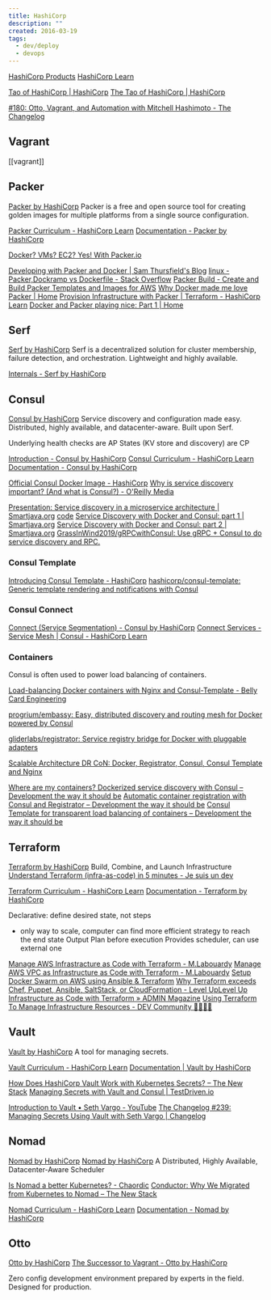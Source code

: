 ```yaml
---
title: HashiCorp
description: ""
created: 2016-03-19
tags:
  - dev/deploy
  - devops
---
```


[HashiCorp Products](https://www.hashicorp.com/#overview)
[HashiCorp Learn](https://learn.hashicorp.com/)

[Tao of HashiCorp | HashiCorp](https://www.hashicorp.com/tao-of-hashicorp/)
[The Tao of HashiCorp | HashiCorp](https://www.hashicorp.com/blog/the-tao-of-hashicorp/)

[#180: Otto, Vagrant, and Automation with Mitchell Hashimoto - The Changelog](https://changelog.com/180/)

## Vagrant

[[vagrant]]

## Packer

[Packer by HashiCorp](https://www.packer.io/)
Packer is a free and open source tool for creating golden images for multiple platforms from a single source configuration.

[Packer Curriculum - HashiCorp Learn](https://learn.hashicorp.com/packer)
[Documentation - Packer by HashiCorp](https://packer.io/docs/index.html)

[Docker? VMs? EC2? Yes! With Packer.io](http://www.kevinclarke.info/slides/c4l15/#/)

[Developing with Packer and Docker | Sam Thursfield's Blog](https://samthursfield.wordpress.com/2014/10/20/developing-with-packer-and-docker/)
[linux - Packer,Dockramp vs Dockerfile - Stack Overflow](http://stackoverflow.com/questions/31778106/packer-dockramp-vs-dockerfile)
[Packer Build - Create and Build Packer Templates and Images for AWS](https://www.middlewareinventory.com/blog/build-packer-aws-image-example/)
[Why Docker made me love Packer | Home](http://datafundamentals.com/content/why-docker-made-me-love-packer)
[Provision Infrastructure with Packer | Terraform - HashiCorp Learn](https://learn.hashicorp.com/tutorials/terraform/packer?in=terraform/provision)
[Docker and Packer playing nice: Part 1 | Home](http://datafundamentals.com/content/docker-and-packer-playing-nice-part-1)

## Serf

[Serf by HashiCorp](https://www.serfdom.io/)
Serf is a decentralized solution for cluster membership, failure detection, and orchestration. Lightweight and highly available.

[Internals - Serf by HashiCorp](https://www.serfdom.io/docs/internals/index.html)

## Consul

[Consul by HashiCorp](https://www.consul.io/)
Service discovery and configuration made easy. Distributed, highly available, and datacenter-aware. Built upon Serf.

Underlying health checks are AP
States (KV store and discovery) are CP

[Introduction - Consul by HashiCorp](https://www.consul.io/intro/)
[Consul Curriculum - HashiCorp Learn](https://learn.hashicorp.com/consul)
[Documentation - Consul by HashiCorp](https://www.consul.io/docs/index.html)

[Official Consul Docker Image - HashiCorp](https://www.hashicorp.com/blog/official-consul-docker-image.html)
[Why is service discovery important? (And what is Consul?) - O'Reilly Media](https://www.oreilly.com/learning/why-is-service-discovery-important-and-what-is-consul)

[Presentation: Service discovery in a microservice architecture | Smartjava.org](http://www.smartjava.org/content/presentation-service-discovery-microservice-architecture) [code](https://github.com/josdirksen/next-build-consul)
[Service Discovery with Docker and Consul: part 1 | Smartjava.org](http://www.smartjava.org/content/service-discovery-docker-and-consul-part-1)
[Service Discovery with Docker and Consul: part 2 | Smartjava.org](http://www.smartjava.org/content/service-discovery-docker-and-consul-part-2)
[GrassInWind2019/gRPCwithConsul: Use gRPC + Consul to do service discovery and RPC.](https://github.com/GrassInWind2019/gRPCwithConsul)

### Consul Template

[Introducing Consul Template - HashiCorp](https://www.hashicorp.com/blog/introducing-consul-template.html)
[hashicorp/consul-template: Generic template rendering and notifications with Consul](https://github.com/hashicorp/consul-template)

### Consul Connect

[Connect (Service Segmentation) - Consul by HashiCorp](https://www.consul.io/docs/connect/index.html)
[Connect Services - Service Mesh | Consul - HashiCorp Learn](https://learn.hashicorp.com/consul/getting-started/connect)

### Containers

Consul is often used to power load balancing of containers.

[Load-balancing Docker containers with Nginx and Consul-Template - Belly Card Engineering](https://tech.bellycard.com/blog/load-balancing-docker-containers-with-nginx-and-consul-template/)

[progrium/embassy: Easy, distributed discovery and routing mesh for Docker powered by Consul](https://github.com/progrium/embassy)

[gliderlabs/registrator: Service registry bridge for Docker with pluggable adapters](https://github.com/gliderlabs/registrator)

[Scalable Architecture DR CoN: Docker, Registrator, Consul, Consul Template and Nginx](http://www.maori.geek.nz/scalable_architecture_dr_con_docker_registrator_consul_nginx/)

[Where are my containers? Dockerized service discovery with Consul – Development the way it should be](https://jlordiales.me/2015/01/23/docker-consul/)
[Automatic container registration with Consul and Registrator – Development the way it should be](https://jlordiales.me/2015/02/03/registrator/)
[Consul Template for transparent load balancing of containers – Development the way it should be](https://jlordiales.me/2015/04/01/consul-template/)

## Terraform

[Terraform by HashiCorp](https://www.terraform.io/)
Build, Combine, and Launch Infrastructure
[Understand Terraform (infra-as-code) in 5 minutes - Je suis un dev](https://www.jesuisundev.com/en/understand-terraform-infra-as-code-in-5-minutes/)

[Terraform Curriculum - HashiCorp Learn](https://learn.hashicorp.com/terraform)
[Documentation - Terraform by HashiCorp](https://www.terraform.io/docs/index.html)

Declarative: define desired state, not steps

- only way to scale, computer can find more efficient strategy to reach the end state
  Output Plan before execution
  Provides scheduler, can use external one

[Manage AWS Infrastracture as Code with Terraform - M.Labouardy](http://www.blog.labouardy.com/manage-aws-infrastracture-as-code-with-terraform/)
[Manage AWS VPC as Infrastructure as Code with Terraform - M.Labouardy](http://www.blog.labouardy.com/manage-aws-vpc-as-infrastructure-as-code-with-terraform/)
[Setup Docker Swarm on AWS using Ansible & Terraform](https://hackernoon.com/setup-docker-swarm-on-aws-using-ansible-terraform-daa1eabbc27d)
[Why Terraform exceeds Chef, Puppet, Ansible, SaltStack, or CloudFormation - Level UpLevel Up](https://www.level-up.one/why-terraform-exceeds-chef-puppet-ansible-saltstack-or-cloudformation)
[Infrastructure as Code with Terraform » ADMIN Magazine](http://www.admin-magazine.com/Archive/2018/46/Infrastructure-as-Code-with-Terraform)
[Using Terraform To Manage Infrastructure Resources - DEV Community 👩‍💻👨‍💻](https://dev.to/pavanbelagatti/using-terraform-to-manage-infrastructure-resources-32da)

## Vault

[Vault by HashiCorp](https://www.vaultproject.io/)
A tool for managing secrets.

[Vault Curriculum - HashiCorp Learn](https://learn.hashicorp.com/vault)
[Documentation | Vault by HashiCorp](https://www.vaultproject.io/docs/)

[How Does HashiCorp Vault Work with Kubernetes Secrets? – The New Stack](https://thenewstack.io/how-does-hashicorp-vault-work-with-kubernetes-secrets/)
[Managing Secrets with Vault and Consul | TestDriven.io](https://testdriven.io/blog/managing-secrets-with-vault-and-consul/)

[Introduction to Vault • Seth Vargo - YouTube](https://www.youtube.com/watch?v=yvImdLP3LEA)
[The Changelog #239: Managing Secrets Using Vault with Seth Vargo | Changelog](https://changelog.com/podcast/239)

## Nomad

[Nomad by HashiCorp](https://www.nomadproject.io/)
[Nomad by HashiCorp](https://www.nomadproject.io/use-cases/simple-container-orchestration)
A Distributed, Highly Available, Datacenter-Aware Scheduler

[Is Nomad a better Kubernetes? - Chaordic](https://chaordic.io/blog/is-nomad-a-better-kubernetes/)
[Conductor: Why We Migrated from Kubernetes to Nomad – The New Stack](https://thenewstack.io/conductor-why-we-migrated-from-kubernetes-to-nomad/)

[Nomad Curriculum - HashiCorp Learn](https://learn.hashicorp.com/nomad)
[Documentation - Nomad by HashiCorp](https://www.nomadproject.io/docs/index.html)

## Otto

[Otto by HashiCorp](https://www.ottoproject.io/)
[The Successor to Vagrant - Otto by HashiCorp](https://www.ottoproject.io/intro/vagrant-successor.html)

Zero config development environment prepared by experts in the field.
Designed for production.
